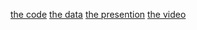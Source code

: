 [the code](https://github.com/stargroot5/data-science-project/blob/main/project.ipynb)
 [the data](https://github.com/stargroot5/data-science-project/blob/main/data.csv)
 [the presention](https://github.com/stargroot5/data-science-project/blob/main/%D7%A4%D7%A8%D7%95%D7%99%D7%A7%D7%98%20%D7%92%D7%9E%D7%A8%20%D7%9E%D7%91%D7%95%D7%90%20%D7%9C%D7%9E%D7%93%D7%A2%D7%99%20%D7%94%D7%A0%D7%AA%D7%95%D7%A0%D7%99%D7%9D%20%D7%A2%D7%99%D7%93%D7%9F%20%D7%94%D7%A8%D7%90%D7%9C.pptx)
[the video](https://youtu.be/3rbUA__7MYM)
